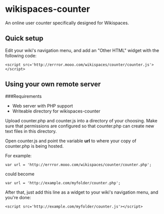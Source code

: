 # wikispaces-counter 

An online user counter specifically designed for Wikispaces.

## Quick setup
Edit your wiki's navigation menu, and add an "Other HTML" widget with the following code:


````
<script src='http://errror.mooo.com/wikispaces/counter/counter.js'></script>
````

## Using your own remote server
###Requirements
* Web server with PHP support
* Writeable directory for wikispaces-counter

Upload counter.php and counter.js into a directory of your choosing. Make sure that permissions are configured so that counter.php can create new text files in this directory.

Open counter.js and point the variable **url** to where your copy of counter.php is being hosted.

For example:
````
var url = 'http://errror.mooo.com/wikispaces/counter/counter.php';
````

could become
````
var url = 'http://example.com/myfolder/counter.php';
````

After that, just add this line as a widget to your wiki's navigation menu, and you're done:
````
<script src='http://example.com/myfolder/counter.js'></script>
````






